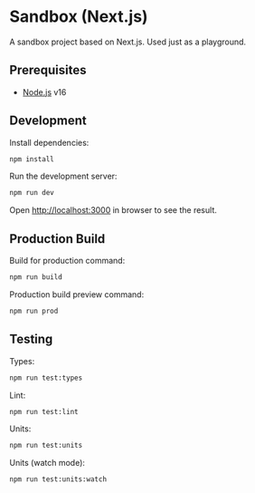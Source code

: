 # Sandbox (Next.js)

A sandbox project based on Next.js. Used just as a playground.

## Prerequisites

- [Node.js](https://nodejs.org/) v16

## Development

Install dependencies:

```sh
npm install
```

Run the development server:

```sh
npm run dev
```

Open [http://localhost:3000](http://localhost:3000) in browser to see the result.

## Production Build

Build for production command:

```sh
npm run build
```

Production build preview command:

```sh
npm run prod
```

## Testing

Types:

```sh
npm run test:types
```

Lint:

```sh
npm run test:lint
```

Units:

```sh
npm run test:units
```

Units (watch mode):

```sh
npm run test:units:watch
```
